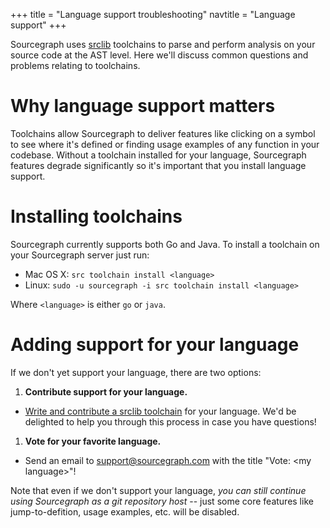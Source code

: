 +++
title = "Language support troubleshooting"
navtitle = "Language support"
+++

Sourcegraph uses [srclib](https://srclib.org) toolchains to parse and perform analysis on your source code at the AST level. Here we'll discuss common questions and problems relating to toolchains.

# Why language support matters

Toolchains allow Sourcegraph to deliver features like clicking on a symbol to see where it's defined or finding usage examples of any function in your codebase. Without a toolchain installed for your language, Sourcegraph features degrade significantly so it's important that you install language support.

# Installing toolchains

Sourcegraph currently supports both Go and Java. To install a toolchain on your Sourcegraph server just run:

* Mac OS X: `src toolchain install <language>`
* Linux: `sudo -u sourcegraph -i src toolchain install <language>`

Where `<language>` is either `go` or `java`.

# Adding support for your language

If we don't yet support your language, there are two options:

1. **Contribute support for your language.**
  * [Write and contribute a srclib toolchain](https://sourcegraph.com/github.com/sourcegraph/srclib) for your language. We'd be delighted to help you through this process in case you have questions!
1. **Vote for your favorite language.**
  * Send an email to [support@sourcegraph.com](mailto:support@sourcegraph.com) with the title "Vote: &lt;my language&gt;"!

Note that even if we don't support your language, _you can still continue using Sourcegraph as a git repository host_ -- just some core features like jump-to-defition, usage examples, etc. will be disabled.
